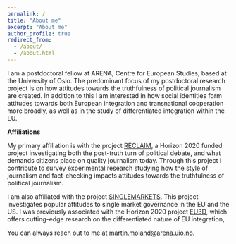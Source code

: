 ```yaml
---
permalink: /
title: "About me"
excerpt: "About me"
author_profile: true
redirect_from: 
  - /about/
  - /about.html
---
```


I am a postdoctoral fellow at ARENA, Centre for European Studies, based at the University of Oslo. The predominant focus of my postdoctoral research project is on how attitudes towards the truthfulness of political journalism are created. In addition to this I am interested in how social identities form attitudes towards both European integration and transnational cooperation more broadly, as well as in the study of differentiated integration within the EU. 

**Affiliations**

My primary affiliation is with the project [RECLAIM](https://ams.hi.is/en/projects/reclaim/), a Horizon 2020 funded project investigating both the post-truth turn of political debate, and what demands citizens place on quality journalism today. Through this project I contribute to survey experimental research studying how the style of journalism and fact-checking impacts attitudes towards the truthfulness of political journalism.  

I am also affiliated with the project [SINGLEMARKETS](https://www.sv.uio.no/arena/english/research/projects/singlemarkets/index.html). This project investigates popular attitudes to single market governance in the EU and the US. I was previously associated with the Horizon 2020 project [EU3D](https://www.eu3d.uio.no/), which offers cutting-edge research on the differentiated nature of EU integration,

You can always reach out to me at [martin.moland@arena.uio.no](mailto:martin.moland@arena.uio.no). 



